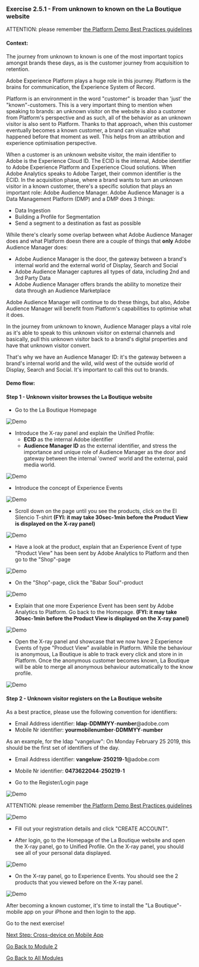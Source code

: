 ### Exercise 2.5.1 - From unknown to known on the La Boutique website

ATTENTION: please remember [the Platform Demo Best Practices guidelines](./ex0.md)

#### **Context:**

The journey from unknown to known is one of the most important topics amongst brands these days, as is the customer journey from acquisition to retention. 

Adobe Experience Platform plays a huge role in this journey. Platform is the brains for communication, the Experience System of Record.

Platform is an environment in the word "customer" is broader than 'just' the "known"-customers. This is a very important thing to mention when speaking to brands: an unknown visitor on the website is also a customer from Platform's perspective and as such, all of the behavior as an unknown visitor is also sent to Platform. Thanks to that approach, when this customer eventually becomes a known customer, a brand can visualize what happened before that moment as well. This helps from an attribution and experience optimisation perspective.

When a customer is an unknown website visitor, the main identifier to Adobe is the Experience Cloud ID. The ECID is the internal, Adobe identifier to Adobe Experience Platform and Experience Cloud solutions. When Adobe Analytics speaks to Adobe Target, their common identifier is the ECID.
In the acquisition phase, where a brand wants to turn an unknown visitor in a known customer, there's a specific solution that plays an important role: Adobe Audience Manager. Adobe Audience Manager is a Data Management Platform (DMP) and a DMP does 3 things: 

  * Data Ingestion
  * Building a Profile for Segmentation
  * Send a segment to a destination as fast as possible

While there's clearly some overlap between what Adobe Audience Manager does and what Platform doesn there are a couple of things that **only** Adobe Audience Manager does:

  * Adobe Audience Manager is the door, the gateway between a brand's internal world and the external world of Display, Search and Social
  * Adobe Audience Manager captures all types of data, including 2nd and 3rd Party Data
  * Adobe Audience Manager offers brands the ability to monetize their data through an Audience Marketplace

Adobe Audience Manager will continue to do these things, but also, Adobe Audience Manager will benefit from Platform's capabilities to optimise what it does.

In the journey from unknown to known, Audience Manager plays a vital role as it's able to speak to this unknown visitor on external channels and basically, pull this unknown visitor back to a brand's digital properties and have that unknown visitor convert.

That's why we have an Audience Manager ID: it's the gateway between a brand's internal world and the wild, wild west of the outside world of Display, Search and Social. It's important to call this out to brands.

#### **Demo flow:**

#### Step 1 - Unknown visitor browses the La Boutique website

  * Go to the La Boutique Homepage
  
  ![Demo](./images/lb_home.png)
  
  * Introduce the X-ray panel and explain the Unified Profile:
    * **ECID** as the internal Adobe identifier
    * **Audience Manager ID** as the external identifier, and stress the importance and unique role of Audience Manager as the door and gateway between the internal 'owned' world and the external, paid media world.
      
  ![Demo](./images/lb_home_xup.png)

  * Introduce the concept of Experience Events

  ![Demo](./images/lb_home_xee.png)
  
  * Scroll down on the page until you see the products, click on the El Silencio T-shirt **(FYI: it may take 30sec-1min before the Product View is displayed on the X-ray panel)**
  
  ![Demo](./images/lb_els_dtl.png)
  
  * Have a look at the product, explain that an Experience Event of type "Product View" has been sent by Adobe Analytics to Platform and then go to the "Shop"-page
  
  ![Demo](./images/lb_shop.png)
  
  * On the "Shop"-page, click the "Babar Soul"-product
  
  ![Demo](./images/lb_babars.png)
  
  * Explain that one more Experience Event has been sent by Adobe Analytics to Platform. Go back to the Homepage. **(FYI: it may take 30sec-1min before the Product View is displayed on the X-ray panel)**
  
  ![Demo](./images/lb_home.png)
  
  * Open the X-ray panel and showcase that we now have 2 Experience Events of type "Product View" available in Platform. While the behaviour is anonymous, La Boutique is able to track every click and store in in Platform. Once the anonymous customer becomes known, La Boutique will be able to merge all anonymous behaviour automatically to the know profile.

  ![Demo](./images/lb_home_xee_dtl.png)
  
#### Step 2 - Unknown visitor registers on the La Boutique website

As a best practice, please use the following convention for identifiers:

  * Email Address identifier: **ldap**-**DDMMYY**-**number**@adobe.com
  * Mobile Nr identifier: **yourmobilenumber**-**DDMMYY**-**number**

As an example, for the ldap "vangeluw":
On Monday February 25 2019, this should be the first set of identifiers of the day.
  
  * Email Address identifier: **vangeluw**-**250219**-**1**@adobe.com
  * Mobile Nr identifier: **0473622044**-**250219**-**1**

  * Go to the Register/Login page
  
  ![Demo](./images/lb_register.png)
  
  ATTENTION: please remember [the Platform Demo Best Practices guidelines](./README.md)
  
  ![Demo](./images/lb_register_dtl.png) 
 
  * Fill out your registration details and click "CREATE ACCOUNT".
  
  * After login, go to the Homepage of the La Boutique website and open the X-ray panel, go to Unified Profile. On the X-ray panel, you should see all of your personal data displayed.
  
  ![Demo](./images/lb_x_loggedin.png)

  * On the X-ray panel, go to Experience Events. You should see the 2 products that you viewed before on the X-ray panel.

  ![Demo](./images/lb_x_loggedin_ee.png)

After becoming a known customer, it's time to install the "La Boutique"-mobile app on your iPhone and then login to the app. 

Go to the next exercise!

[Next Step: Cross-device on Mobile App](./ex2.md)

[Go Back to Module 2](../README.md)

[Go Back to All Modules](/../../)



